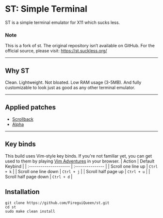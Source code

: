# ST: Simple Terminal
ST is a simple terminal emulator for X11 which sucks less. 

### Note
This is a fork of st. The original repository isn’t available on GitHub. For the official source, please visit: https://st.suckless.org/

---

## Why ST
Clean. Lightweight. Not bloated. Low RAM usage (3-5MB). And fully customizable to look just as good as any other terminal emulator.

---

## Applied patches
- [Scrollback](https://st.suckless.org/patches/scrollback/)
- [Alpha](https://st.suckless.org/patches/alpha/) 

---

## Key binds
This build uses Vim-style key binds. If you're not familiar yet, you can get used to them by playing [Vim Adventures](https://vim-adventures.com/) in your browser.
| Action                  | Default Keybind  |
| :---------------------  | :--------------- |
| Scroll one line up      | `Ctrl + k`       |
| Scroll one line down    | `Ctrl + j`       |
| Scroll half page up     | `Ctrl + u`       |
| Scroll half page down   | `Ctrl + d`       |


## Installation
``` 
git clone https://github.com/FireguiQueen/st.git
cd st
sudo make clean install
``` 
